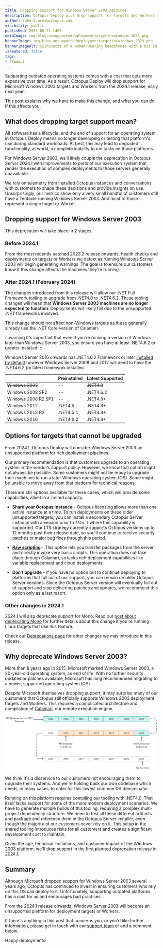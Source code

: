 ```yaml
---
title: Dropping support for Windows Server 2003 machines
description: Octopus Deploy will drop support for targets and Workers running Windows Server 2003 from the 2024.1 release.
author: robert.erez@octopus.com
visibility: public
published: 2023-08-21-1400
metaImage: img-blog-unsupporteddeploymenttargetincwindows-2023.png
bannerImage: img-blog-unsupporteddeploymenttargetincwindows-2023.png
bannerImageAlt: Silhouette of a woman wearing headphones with a mic in an Octopus branded tee holding a tablet and 
isFeatured: false
tags: 
- Product
---
```


Supporting outdated operating systems comes with a cost that gets more expensive over time. As a result, Octopus Deploy will drop support for Microsoft Windows 2003 targets and Workers from the 2024.1 release, early next year. 

This post explains why we have to make this change, and what you can do if this affects you.

## What does dropping target support mean?  
                                              
All software has a lifecycle, and the end of support for an operating system in Octopus Deploy means no longer developing or testing that platform's use during standard workloads. At best, this may lead to degraded functionality, at worst, a complete inability to run tasks on those platforms.

For Windows Server 2003, we'll likely couple the deprecation in Octopus Server 2024.1 with improvements to parts of our execution system that render the execution of complex deployments to those servers generally unavailable.

We rely on telemetry from installed Octopus instances and conversations with customers to shape these decisions and provide insights on use. Unsurprisingly, our metrics show only a very small handful of customers still have a Tentacle running Windows Server 2003. And most of those represent a single target or Worker.

## Dropping support for Windows Server 2003 

This deprecation will take place in 2 stages. 

### Before 2024.1

From the most recently patched 2023.2 release onwards, health checks and deployments on targets or Workers we detect as running Windows Server 2003 will begin generating warnings. The goal is to ensure our customers know if this change affects the machines they're running.

### After 2024.1 (February 2024)

The changes introduced from this release will allow our .NET Full Framework tooling to upgrade from .NET4.0 to .NET4.6.2. These tooling changes will mean that **Windows Server 2003 machines are no longer expected to function**. Deployments will likely fail due to the unsupported .NET frameworks involved. 

This change should not affect non-Windows targets as these generally already use the .NET Core version of Calamari.

:::warning
It's important that even if you're running a version of Windows later than Windows Server 2003, you ensure you have at least .NET4.6.2 or greater installed.
:::

Windows Server 2016 onwards has .NET4.6.2 Framework or later [installed by default](https://learn.microsoft.com/en-us/dotnet/framework/get-started/system-requirements) however Windows Server 2008 and 2012 will need to have the .NET4.6.2 (or later) framework installed. 

||Preinstalled|Latest Supported|
|---|---|---|
|~~Windows 2003~~| -- |~~.NET4.0~~|
|Windows 2008 SP2| -- |.NET4.6.2|
|Windows 2008  R2 SP1| -- |.NET4.8+|
|Windows 2012|.NET4.5|.NET4.8+|
|Windows 2012 R2|.NET4.5.1|.NET4.8+|
|Windows 2016|.NET4.6.2|.NET4.8+|

## Options for targets that cannot be upgraded

From 2024.1, Octopus Deploy will consider Windows Server 2003 an unsupported platform for rich deployment pipelines.

Our primary recommendation is that customers upgrade to an operating system in the vendor’s support policy. However, we know that option might not always be possible. Some customers might not be ready to upgrade their machines to run a later Windows operating system (OS). Some might be unable to move away from that platform for technical reasons.

There are still options available for these cases, which will provide some capabilities, albeit in a limited capacity.

- **Shard your Octopus instance** - Octopus licensing allows more than one active instance at a time. To run deployments on these older unsupported targets, you can install a secondary Octopus Server instance with a version prior to `2024.1` where this capability is supported. Our LTS strategy currently supports Octopus versions up to 12 months past their release date, so you'll continue to receive security patches or major bug fixes through this period.

- **[Raw scripting](https://octopus.com/docs/deployments/custom-scripts/raw-scripting)** - This option lets you transfer packages from the server and directly invoke very basic scripts. This operation does not take place through Calamari, so lacks rich deployment capabilities like variable replacement and cloud deployments.

- **Don’t upgrade** - If you have no option but to continue deploying to platforms that fall out of our support, you can remain on older Octopus Server versions. Since the Octopus Server version will eventually fall out of support and stop delivering patches and updates, we recommend this option only as a last resort.

### Other changes in 2024.1

2024.1 will also deprecate support for Mono. Read our [post about deprecating Mono](https://octopus.com/blog/deprecating-mono) for further details about this change if you're running Linux targets that use this feature.

Check our [Deprecations page](https://octopus.com/docs/deprecations) for other changes we may introduce in this release.

## Why deprecate Windows Server 2003?

More than 8 years ago in 2015, Microsoft marked Windows Server 2003, a 20-year-old operating system, as end of life. With no further security updates or patches available, Microsoft has long recommended migrating to a newer, supported operating system (OS). 

Despite Microsoft themselves dropping support, it may surprise many of our customers that Octopus still officially supports Windows 2003 deployment targets and Workers. This requires a complicated architecture and compilation of [Calamari](https://octopus.com/docs/octopus-rest-api/calamari), our remote execution engine. 

![Microsoft Windows 2003 Support Timeline](ms-win-2003-support-timeline.png)

We think it's a disservice to our customers not encouraging them to upgrade their systems. And we're holding back our own codebase which needs, in many cases, to cater for this lowest common OS denominator.

Running on this platform requires compiling our tooling with .NET4.0. That itself lacks support for some of the more modern deployment scenarios. We have to generate multiple builds of this tooling, requiring a complex multi-project dependency structure. We need to test all these different artifacts and package and reference them in the Octopus Server installer, even though the majority of our customers never rely on it. This setup in the shared tooling introduces risks for all customers and creates a significant development cost to maintain.

Given the age, technical limitations, and customer impact of the Windows 2003 platform, we'll drop support in the first planned deprecation release in 2024.1.

## Summary

Although Microsoft dropped support for Windows Server 2003 several years ago, Octopus has continued to invest in ensuring customers who rely on this OS can deploy to it. Unfortunately, supporting outdated platforms has a cost for us and encourages bad practices.

From the 2024.1 release onwards, Windows Server 2003 will become an unsupported platform for deployment targets or Workers.

If there's anything in this post that concerns you, or you'd like further information, please get in touch with our [support team](mailto:support@octopus.com) or add a comment below.

Happy deployments!
